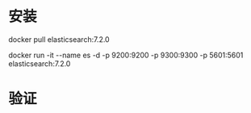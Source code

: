 # 安装
docker pull elasticsearch:7.2.0

docker run -it --name es -d -p 9200:9200 -p 9300:9300 -p 5601:5601 elasticsearch:7.2.0

# 验证
